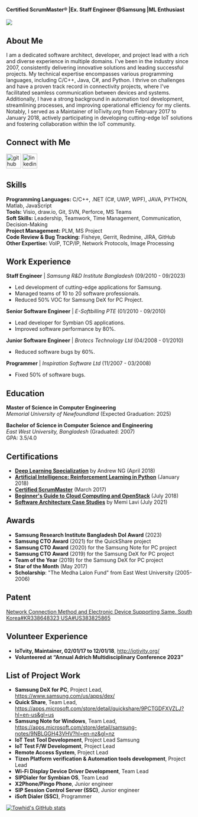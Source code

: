 #### Certified ScrumMaster® |Ex. Staff Engineer @Samsung |ML Enthusiast

![](https://media.licdn.com/dms/image/v2/D4D16AQGpnzSZ4_vTDg/profile-displaybackgroundimage-shrink_350_1400/profile-displaybackgroundimage-shrink_350_1400/0/1698382820695?e=1732147200&v=beta&t=yFuuipIA2V5iduNg8Nzt2EC3eXi_VJ8WOTzkvXeg-5g)

## About Me
I am a dedicated software architect, developer, and project lead with a rich and diverse experience in multiple domains. I've been in the industry since 2007, consistently delivering innovative solutions and leading successful projects. My technical expertise encompasses various programming languages, including C/C++, Java, C#, and Python. I thrive on challenges and have a proven track record in connectivity projects, where I've facilitated seamless communication between devices and systems. Additionally, I have a strong background in automation tool development, streamlining processes, and improving operational efficiency for my clients. Notably, I served as a Maintainer of IoTivity.org from February 2017 to January 2018, actively participating in developing cutting-edge IoT solutions and fostering collaboration within the IoT community.

## Connect with Me

[<img src='https://cdn.jsdelivr.net/npm/simple-icons@3.0.1/icons/github.svg' alt='github' height='40'>](https://github.com/towhid-mun)  [<img src='https://cdn.jsdelivr.net/npm/simple-icons@3.0.1/icons/linkedin.svg' alt='linkedin' height='40'>](https://www.linkedin.com/in/towhid-islam/)  

## Skills
**Programming Languages:** C/C++, .NET (C#, UWP, WPF), JAVA, PYTHON, Matlab, JavaScript  
**Tools:** Visio, draw.io, Git, SVN, Perforce, MS Teams  
**Soft Skills:** Leadership, Teamwork, Time Management, Communication, Decision-Making  
**Project Management:** PLM, MS Project  
**Code Review & Bug Tracking:** Fisheye, Gerrit, Redmine, JIRA, GitHub  
**Other Expertise:** VoIP, TCP/IP, Network Protocols, Image Processing 


## Work Experience

**Staff Engineer** | *Samsung R&D Institute Bangladesh* (09/2010 - 09/2023)  
- Led development of cutting-edge applications for Samsung.  
- Managed teams of 10 to 20 software professionals.  
- Reduced 50% VOC for Samsung DeX for PC Project.  

**Senior Software Engineer** | *E-Softbilling PTE* (01/2010 - 09/2010)  
- Lead developer for Symbian OS applications.  
- Improved software performance by 80%.

**Junior Software Engineer** | *Brotecs Technology Ltd* (04/2008 - 01/2010)  
- Reduced software bugs by 60%.

**Programmer** | *Inspiration Software Ltd* (11/2007 - 03/2008)  
- Fixed 50% of software bugs.

## Education

**Master of Science in Computer Engineering**  
*Memorial University of Newfoundland* (Expected Graduation: 2025)  

**Bachelor of Science in Computer Science and Engineering**  
*East West University, Bangladesh* (Graduated: 2007)  
GPA: 3.5/4.0

## Certifications

- **[Deep Learning Specialization](https://www.coursera.org/account/accomplishments/specialization/B79FD23JZ7LY)** by Andrew NG (April 2018)  
- **[Artificial Intelligence: Reinforcement Learning in Python](http://ude.my/UC-DP98C2VP)** (January 2018)  
- **[Certified ScrumMaster](http://bcert.me/svlathwzp)** (March 2017)  
- **[Beginner's Guide to Cloud Computing and OpenStack](http://ude.my/UC-E7HQ032D)** (July 2018)  
- **[Software Architecture Case Studies](http://ude.my/UC-3112098b-41eb-4bd8-858b-1ae51149bc47)** by Memi Lavi (July 2021)


## Awards

- **Samsung Research Institute Bangladesh DoI Award** (2023)  
- **Samsung CTO Award** (2021) for the QuickShare project  
- **Samsung CTO Award** (2020) for the Samsung Note for PC project  
- **Samsung CTO Award** (2019) for the Samsung DeX for PC project  
- **Team of the Year** (2019) for the Samsung DeX for PC project  
- **Star of the Month** (May 2017)  
- **Scholarship**: "The Medha Lalon Fund" from East West University (2005-2006) 


## Patent

[Network Connection Method and Electronic Device Supporting Same. South Korea#KR338648323 USA#US383825865 ](https://patentscope.wipo.int/search/en/detail.jsf?docId=KR338648323&_fid=US383825865)

## Volunteer Experience

- **IoTvity, Maintainer, 02/01/17 to 12/01/18**, http://iotivity.org/
- **Volunteered at “Annual Adrich Multidisciplinary Conference 2023”**

## List of Project Work

-	**Samsung DeX for PC**, Project Lead, https://www.samsung.com/us/apps/dex/
-	**Quick Share**, Team Lead, https://apps.microsoft.com/store/detail/quickshare/9PCTGDFXVZLJ?hl=en-us&gl=us
-	**Samsung Note for Windows**, Team Lead, https://apps.microsoft.com/store/detail/samsung-notes/9NBLGGH43VHV?hl=en-nz&gl=nz 
-	**IoT Test Tool Development**, Project Lead Samsung 
-	**IoT Test F/W Development**, Project Lead 
-	**Remote Access System**, Project Lead 
- **Tizen Platform verification & Automation tools development**, Project Lead
-	**Wi-Fi Display Device Driver Development**, Team Lead 
-	**SIPDialer for Symbian OS**, Team Lead 
-	**X2Phone/Pingo Phone**, Junior engineer 
- **SIP Session Control Server (SSC)**, Junior engineer 
- **iSoft Dialer (SSC)**, Programmer


[![Towhid's GitHub stats](https://github-readme-stats.vercel.app/api?username=Towhid-Mun)](https://github.com/Towhid-Mun/github-readme-stats)



<!---
Towhidul-Islam-Mun/Towhidul-Islam-Mun is a ✨ special ✨ repository because its `README.md` (this file) appears on your GitHub profile.
You can click the Preview link to take a look at your changes.
--->
